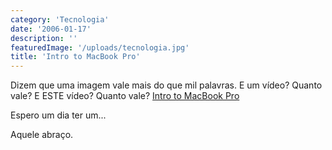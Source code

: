 ```yaml
---
category: 'Tecnologia'
date: '2006-01-17'
description: ''
featuredImage: '/uploads/tecnologia.jpg'
title: 'Intro to MacBook Pro'
---
```


Dizem que uma imagem vale mais do que mil palavras. E um vídeo? Quanto vale? E ESTE vídeo? Quanto vale? [Intro to MacBook Pro](http://www.youtube.com/?v=K1OD4jeCra0)

Espero um dia ter um...

Aquele abraço.

